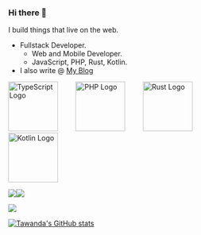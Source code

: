 ### Hi there 👋

I build things that live on the web.
- Fullstack Developer.
  - Web and Mobile Developer.  
  - JavaScript, PHP, Rust, Kotlin.
- I also write @ [My Blog](https://www.tawandamunongo.dev)

<div align="left">
  <img src="https://upload.wikimedia.org/wikipedia/commons/4/4c/Typescript_logo_2020.svg" alt="TypeScript Logo" width="100" />
    &nbsp;&nbsp;&nbsp;&nbsp;&nbsp;&nbsp;&nbsp;
  <img src="https://upload.wikimedia.org/wikipedia/commons/2/27/PHP-logo.svg" alt="PHP Logo" width="100" />
    &nbsp;&nbsp;&nbsp;&nbsp;&nbsp;&nbsp;&nbsp;
  <img src="https://upload.wikimedia.org/wikipedia/commons/d/d5/Rust_programming_language_black_logo.svg" alt="Rust Logo" width="100" />
    &nbsp;&nbsp;&nbsp;&nbsp;&nbsp;&nbsp;&nbsp;
  <img src="https://upload.wikimedia.org/wikipedia/commons/7/74/Kotlin_Icon.png" alt="Kotlin Logo" width="100" />
</div>


[![](https://img.shields.io/badge/Medium-2E3138?style=for-the-badge&logo=medium&logoColor=white)](https://thoughtrealm.medium.com)[![](https://img.shields.io/badge/linkedin-%230077B5.svg?style=for-the-badge&logo=linkedin)](https://www.linkedin.com/in/tawanda-munongo/)

<img src="https://github-readme-stats.vercel.app/api/top-langs?username=tmunongo&layout=compact"/>

[![Tawanda's GitHub stats](https://github-readme-stats.vercel.app/api?username=tmunongo&theme=tokyonight)](https://github.com/anuraghazra/github-readme-stats)

